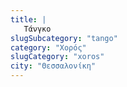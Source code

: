 ```yaml
---
title: |
   Τάνγκο
slugSubcategory: "tango"
category: "Χορός"
slugCategory: "xoros"
city: "Θεσσαλονίκη"
---
```



